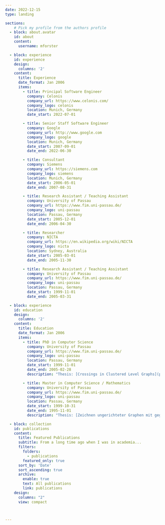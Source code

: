 ```yaml
---
date: 2022-12-15
type: landing

sections:
    # Pick my profile from the authors profile
  - block: about.avatar
    id: about
    content:
      username: mforster

  - block: experience
    id: experience
    design:
      columns: '2'
    content:
      title: Experience
      date_format: Jan 2006
      items:
        - title: Principal Software Engineer
          company: Celonis
          company_url: https://www.celonis.com/
          company_logo: celonis
          location: Munich, Germany
          date_start: 2022-07-01

        - title: Senior Staff Software Engineer
          company: Google
          company_url: http://www.google.com
          company_logo: google
          location: Munich, Germany
          date_start: 2007-09-01
          date_end: 2022-06-30

        - title: Consultant
          company: Siemens
          company_url: https://siemens.com
          company_logo: siemens
          location: Munich, Germany
          date_start: 2006-05-01
          date_end: 2007-08-31

        - title: Research Assistant / Teaching Assistant
          company: University of Passau
          company_url: https://www.fim.uni-passau.de/
          company_logo: uni-passau
          location: Passau, Germany
          date_start: 2005-12-01
          date_end: 2006-04-30

        - title: Researcher
          company: NICTA
          company_url: https://en.wikipedia.org/wiki/NICTA
          company_logo: nicta
          location: Sydney, Australia
          date_start: 2005-03-01
          date_end: 2005-11-30

        - title: Research Assistant / Teaching Assistant
          company: University of Passau
          company_url: https://www.fim.uni-passau.de/
          company_logo: uni-passau
          location: Passau, Germany
          date_start: 1999-11-01
          date_end: 2005-03-31

  - block: experience
    id: education
    design:
      columns: '2'
    content:
      title: Education
      date_format: Jan 2006
      items:
        - title: PhD in Computer Science
          company: University of Passau
          company_url: https://www.fim.uni-passau.de/
          company_logo: uni-passau
          location: Passau, Germany
          date_start: 1999-11-01
          date_end: 2005-02-28
          description: "Thesis: [Crossings in Clustered Level Graphs](publication/2004-crossings-clustered-level-graphs)"

        - title: Master in Computer Science / Mathematics
          company: University of Passau
          company_url: https://www.fim.uni-passau.de/
          company_logo: uni-passau
          location: Passau, Germany
          date_start: 1999-10-31
          date_end: 1995-11-01
          description: "Thesis: [Zeichnen ungerichteter Graphen mit gegebenen Knotengrößen durch ein Springembedder-Verfahren](publication/1999-springembedder-knotengroessen/)"

  - block: collection
    id: publications
    content:
      title: Featured Publications
      subtitle: From a long time ago when I was in academia...
      filters:
        folders:
          - publications
        featured_only: true
      sort_by: 'Date'
      sort_ascending: true
      archive:
        enable: true
        text: All publications
        link: publications
    design:
      columns: "2"
      view: compact



---
```

